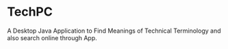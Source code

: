 # TechPC
A Desktop Java Application to Find Meanings of Technical Terminology and also search online through App.
